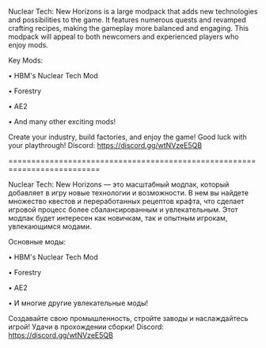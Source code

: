 Nuclear Tech: New Horizons is a large modpack that adds new technologies and possibilities to the game.
It features numerous quests and revamped crafting recipes, making the gameplay more balanced and engaging. 
This modpack will appeal to both newcomers and experienced players who enjoy mods.

Key Mods:

• HBM's Nuclear Tech Mod

• Forestry

• AE2

• And many other exciting mods!

Create your industry, build factories, and enjoy the game! Good luck with your playthrough!
Discord: https://discord.gg/wtNVzeE5QB


==========================================================================

Nuclear Tech: New Horizons — это масштабный модпак, который добавляет в игру новые технологии и возможности.
В нем вы найдете множество квестов и переработанных рецептов крафта, что сделает игровой процесс более сбалансированным и увлекательным.
Этот модпак будет интересен как новичкам, так и опытным игрокам, увлекающимся модами.

Основные моды:

• HBM's Nuclear Tech Mod

• Forestry

• AE2

• И многие другие увлекательные моды!

Создавайте свою промышленность, стройте заводы и наслаждайтесь игрой! Удачи в прохождении сборки!
Discord: https://discord.gg/wtNVzeE5QB
